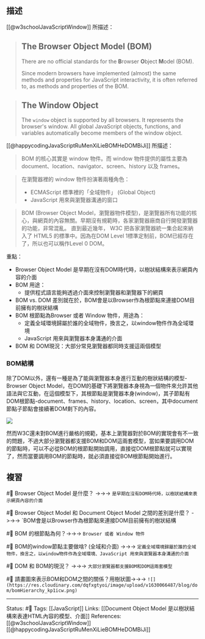 ## 描述
[[@w3schoolJavaScriptWindow]] 所描述：
> ## The Browser Object Model (BOM)
> There are no official standards for the **B**rowser **O**bject **M**odel (BOM).
> 
> Since modern browsers have implemented (almost) the same methods and properties for JavaScript interactivity, it is often referred to, as methods and properties of the BOM.

> ## The Window Object
> The `window` object is supported by all browsers. It represents the browser's window.
> All global JavaScript objects, functions, and variables automatically become members of the window object.


[[@happycodingJavaScriptRuMenXiLieBOMHeDOMBiJi]] 所描述：
> BOM 的核心其實是 window 物件。而 window 物件提供的屬性主要為 document、location、navigator、screen、history 以及 frames。

> 在瀏覽器裡的 window 物件扮演著兩種角色：
> - ECMAScript 標準裡的「全域物件」 (Global Object)
> - JavaScript 用來與瀏覽器溝通的窗口

> BOM (Browser Object Model，瀏覽器物件模型)，是瀏覽器所有功能的核心，與網頁的內容無關。早期沒有規範時，各家瀏覽器廠商自行開發瀏覽器的功能，非常混亂。 直到最近幾年， W3C 把各家瀏覽器統一集合起來納入了 HTML5 的標準中。因為在DOM Level 1標準定制前，BOM已經存在了，所以也可以稱作Level 0 DOM。


重點：
- Browser Object Model 是早期在沒有DOM時代時，以樹狀結構來表示網頁內容的介面
- BOM 用途：
	- 提供程式語言能夠透過介面來控制瀏覽器和瀏覽器下的網頁
- BOM vs. DOM 差別就在於，BOM會是以Browser作為根節點來連接DOM目前擁有的樹狀結構
- BOM 根節點為Browser 或者 Window 物件，用途為：
	- 定義全域環境歸屬於誰的全域物件，換言之，以window物件作為全域環境
	- JavaScript 用來與瀏覽器本身溝通的介面
- BOM 和 DOM現況：大部分常見瀏覽器都同時支援這兩個模型

### BOM結構

除了DOM以外，還有一種是為了能與瀏覽器本身進行互動的樹狀結構的模型-Browser Object Model，在DOM的基礎下將瀏覽器本身視為一個物件來允許其他語法與它互動，在這個模型下，其根節點是瀏覽器本身(window)，其子節點有DOM根節點-document、frames、history、location、screen，其中document節點子節點會接續著DOM剩下的內容。

  

![](https://res.cloudinary.com/dqfxgtyoi/image/upload/v1630066487/blog/dom/bomHierarchy_kp1icw.png)

  

然而W3C還未對BOM進行嚴格的規範，基本上瀏覽器對於BOM的實現會有不一致的問題，不過大部分瀏覽器都支援BOM和DOM這兩套模型，當如果要調用DOM的節點時，可以不必從BOM的根節點開始調用，直接從DOM根節點就可以實現了，然而當要調用BOM的節點時，就必須直接從BOM根節點開始進行。


## 複習
#🧠 Browser Object Model 是什麼？ ->->-> `是早期在沒有DOM時代時，以樹狀結構來表示網頁內容的介面`
<!--SR:!2022-08-06,10,250-->

#🧠 Browser Object Model 和 Document Object Model 之間的差別是什麼？ ->->-> `BOM會是以Browser作為根節點來連接DOM目前擁有的樹狀結構
<!--SR:!2022-08-06,10,250-->

#🧠 BOM 的根節點為何？->->-> `Browser 或者 Window 物件`
<!--SR:!2022-08-23,19,250-->


#🧠 BOM的window節點主要做啥? (全域和介面) ->->-> `定義全域環境歸屬於誰的全域物件，換言之，以window物件作為全域環境、JavaScript 用來與瀏覽器本身溝通的介面`
<!--SR:!2022-08-16,14,230-->


#🧠 DOM 和 BOM的現況？ ->->-> `大部分瀏覽器都支援BOM和DOM這兩套模型`
<!--SR:!2022-08-06,10,250-->


#🧠 請畫圖來表示BOM和DOM之間的關係？用樹狀圖->->-> `![](https://res.cloudinary.com/dqfxgtyoi/image/upload/v1630066487/blog/dom/bomHierarchy_kp1icw.png)`
<!--SR:!2022-08-29,24,250-->


---
Status: #🌱 
Tags: 
[[JavaScript]]
Links:
[[Document Object Model 是以樹狀結構來表達HTML內容的模型、介面]]
References:
[[@w3schoolJavaScriptWindow]]
[[@happycodingJavaScriptRuMenXiLieBOMHeDOMBiJi]]